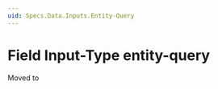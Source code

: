 ```yaml
---
uid: Specs.Data.Inputs.Entity-Query
---
```

# Field Input-Type **entity-query**

Moved to [](xref:Basics.Data.Fields.Entity-Query)